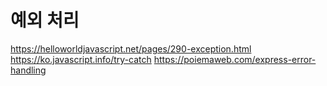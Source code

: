 # 예외 처리

https://helloworldjavascript.net/pages/290-exception.html
https://ko.javascript.info/try-catch
https://poiemaweb.com/express-error-handling
